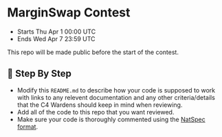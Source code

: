 # MarginSwap Contest
- Starts Thu Apr 1 00:00 UTC
- Ends Wed Apr 7 23:59 UTC

This repo will be made public before the start of the contest.

## :handshake: Step By Step
- Modify this `README.md` to describe how your code is supposed to work with links to any relevent documentation and any other criteria/details that the C4 Wardens should keep in mind when reviewing.
- Add all of the code to this repo that you want reviewed.
- Make sure your code is thoroughly commented using the [NatSpec format](https://docs.soliditylang.org/en/v0.5.10/natspec-format.html#natspec-format).
